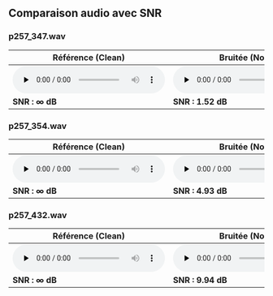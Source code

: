 ## Comparaison audio avec SNR

### p257_347.wav

| Référence (Clean) | Bruitée (Noisy) | Rehaussée (Enhanced) |
|---|---|---|
| <audio controls preload="none"><source src="audio/clean/p257_347.wav" type="audio/wav"></audio> | <audio controls preload="none"><source src="audio/noisy/p257_347.wav" type="audio/wav"></audio> | <audio controls preload="none"><source src="audio/enhanced/p257_347.wav" type="audio/wav"></audio> |
| **SNR : &infin; dB** | **SNR : 1.52 dB** | **SNR : 3.18 dB** |

### p257_354.wav

| Référence (Clean) | Bruitée (Noisy) | Rehaussée (Enhanced) |
|---|---|---|
| <audio controls preload="none"><source src="audio/clean/p257_354.wav" type="audio/wav"></audio> | <audio controls preload="none"><source src="audio/noisy/p257_354.wav" type="audio/wav"></audio> | <audio controls preload="none"><source src="audio/enhanced/p257_354.wav" type="audio/wav"></audio> |
| **SNR : &infin; dB** | **SNR : 4.93 dB** | **SNR : 14.93 dB** |

### p257_432.wav

| Référence (Clean) | Bruitée (Noisy) | Rehaussée (Enhanced) |
|---|---|---|
| <audio controls preload="none"><source src="audio/clean/p257_432.wav" type="audio/wav"></audio> | <audio controls preload="none"><source src="audio/noisy/p257_432.wav" type="audio/wav"></audio> | <audio controls preload="none"><source src="audio/enhanced/p257_432.wav" type="audio/wav"></audio> |
| **SNR : &infin; dB** | **SNR : 9.94 dB** | **SNR : 17.40 dB** |
